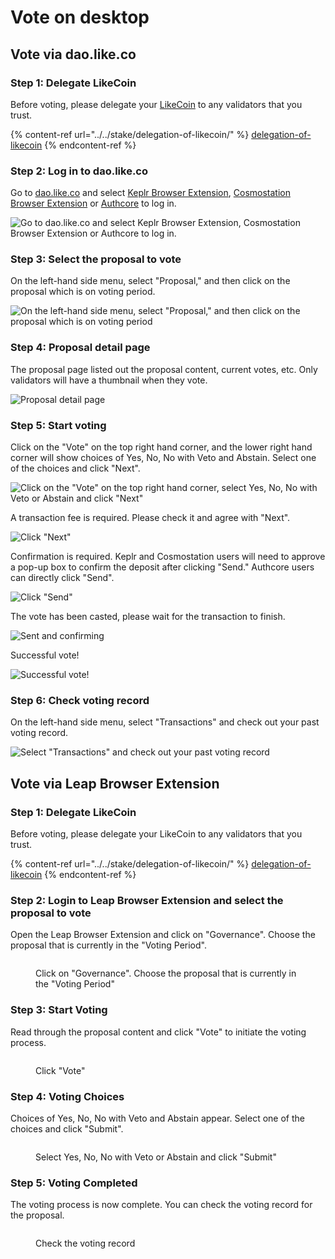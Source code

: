 # Vote on desktop

## Vote via dao.like.co

### Step 1: Delegate LikeCoin

Before voting, please delegate your [LikeCoin](https://like.co/) to any validators that you trust.

{% content-ref url="../../stake/delegation-of-likecoin/" %}
[delegation-of-likecoin](../../stake/delegation-of-likecoin/)
{% endcontent-ref %}

### Step 2: Log in to dao.like.co

Go to [dao.like.co](https://dao.like.co/) and select [Keplr Browser Extension](../../wallet/keplr/), [Cosmostation Browser Extension](../../wallet/cosmostation/) or [Authcore](../../../user-guide/liker-id/register/) to log in.

![Go to dao.like.co and select Keplr Browser Extension, Cosmostation Browser Extension or Authcore to log in.](<../../../.gitbook/assets/Civic Liker Web 3-01.png>)

### &#xD;Step 3: Select the proposal to vote

On the left-hand side menu, select "Proposal," and then click on the proposal which is on voting period.

![On the left-hand side menu, select "Proposal," and then click on the proposal which is on voting period](<../../../.gitbook/assets/direct vote 02.png>)

### &#xD;Step 4: Proposal detail page

The proposal page listed out the proposal content, current votes, etc. Only validators will have a thumbnail when they vote.

![Proposal detail page](<../../../.gitbook/assets/direct vote 03.png>)

### Step 5: Start voting

Click on the "Vote" on the top right hand corner, and the lower right hand corner will show choices of Yes, No, No with Veto and Abstain. Select one of the choices and click "Next".

![Click on the "Vote" on the top right hand corner, select Yes, No, No with Veto or Abstain and click "Next"](<../../../.gitbook/assets/direct vote 04.png>)

A transaction fee is required. Please check it and agree with "Next".



![Click "Next"](<../../../.gitbook/assets/direct vote 05.png>)

Confirmation is required. Keplr and Cosmostation users will need to approve a pop-up box to confirm the deposit after clicking "Send." Authcore users can directly click "Send".





![Click "Send"](<../../../.gitbook/assets/direct vote 06.png>)

The vote has been casted, please wait for the transaction to finish.

![Sent and confirming](<../../../.gitbook/assets/direct vote 07.png>)

Successful vote!

![Successful vote!](<../../../.gitbook/assets/direct vote 08.png>)

### &#xD;Step 6: Check voting record

On the left-hand side menu, select "Transactions" and check out your past voting record.

![Select "Transactions" and check out your past voting record](<../../../.gitbook/assets/direct vote 09.png>)

## Vote via Leap Browser Extension

### Step 1: Delegate LikeCoin

Before voting, please delegate your LikeCoin to any validators that you trust.

{% content-ref url="../../stake/delegation-of-likecoin/" %}
[delegation-of-likecoin](../../stake/delegation-of-likecoin/)
{% endcontent-ref %}

### Step 2: Login to Leap Browser Extension and select the proposal to vote

Open the Leap Browser Extension and click on "Governance". Choose the proposal that is currently in the "Voting Period".

<figure><img src="../../../.gitbook/assets/Leap vote 1.png" alt=""><figcaption><p>Click on "Governance". Choose the proposal that is currently in the "Voting Period"</p></figcaption></figure>

### Step 3: Start Voting

Read through the proposal content and click "Vote" to initiate the voting process.

<figure><img src="../../../.gitbook/assets/Leap vote 2.png" alt=""><figcaption><p>Click "Vote"</p></figcaption></figure>

### Step 4: Voting Choices

Choices of Yes, No, No with Veto and Abstain appear. Select one of the choices and click "Submit".

<figure><img src="../../../.gitbook/assets/Leap vote 3.png" alt=""><figcaption><p>Select Yes, No, No with Veto or Abstain and click "Submit"</p></figcaption></figure>

### Step 5: Voting Completed

The voting process is now complete. You can check the voting record for the proposal.

<figure><img src="../../../.gitbook/assets/Leap vote 4.png" alt=""><figcaption><p>Check the voting record</p></figcaption></figure>

